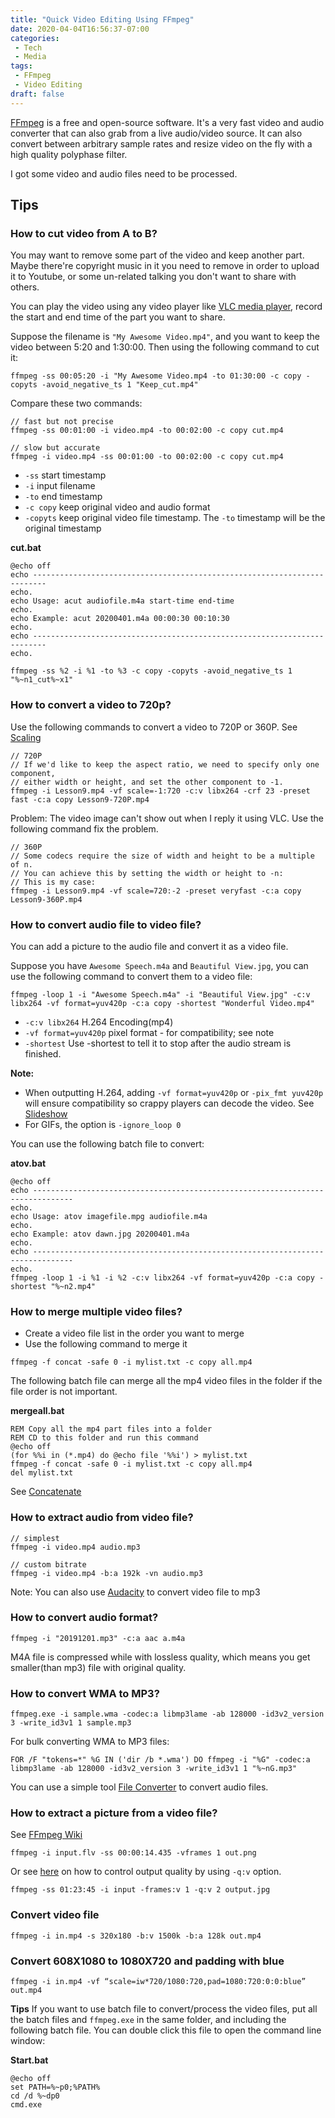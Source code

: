 ```yaml
---
title: "Quick Video Editing Using FFmpeg"
date: 2020-04-04T16:56:37-07:00
categories:
 - Tech
 - Media
tags:
 - FFmpeg
 - Video Editing
draft: false
---
```


[FFmpeg][1] is a free and open-source software. It's a very fast video and audio converter that can also grab from a live 
audio/video source. It can also convert between arbitrary sample rates and resize video on the fly with 
a high quality polyphase filter. 

I got some video and audio files need to be processed. 

## Tips

### How to cut video from A to B?
You may want to remove some part of the video and keep another part. 
Maybe there're copyright music in it you need to remove in order to upload it to Youtube, 
or some un-related talking you don't want to share with others.

You can play the video using any video player like [VLC media player][2], 
record the start and end time of the part you want to share.

Suppose the filename is `"My Awesome Video.mp4"`, and you want to keep the video between 5:20 and 1:30:00.
Then using the following command to cut it:
```
ffmpeg -ss 00:05:20 -i "My Awesome Video.mp4 -to 01:30:00 -c copy -copyts -avoid_negative_ts 1 "Keep_cut.mp4"
```

Compare these two commands:
```
// fast but not precise
ffmpeg -ss 00:01:00 -i video.mp4 -to 00:02:00 -c copy cut.mp4

// slow but accurate
ffmpeg -i video.mp4 -ss 00:01:00 -to 00:02:00 -c copy cut.mp4
```
* `-ss` start timestamp
* `-i` input filename
* `-to` end timestamp
* `-c copy` keep original video and audio format
* `-copyts` keep original video file timestamp. The `-to` timestamp will be the original timestamp 

**cut.bat**
```
@echo off
echo -------------------------------------------------------------------------
echo.
echo Usage: acut audiofile.m4a start-time end-time
echo.
echo Example: acut 20200401.m4a 00:00:30 00:10:30
echo.
echo -------------------------------------------------------------------------
echo. 

ffmpeg -ss %2 -i %1 -to %3 -c copy -copyts -avoid_negative_ts 1 "%~n1_cut%~x1"
```

### How to convert a video to 720p?
Use the following commands to convert a video to 720P or 360P. See [Scaling][8]
```
// 720P
// If we'd like to keep the aspect ratio, we need to specify only one component, 
// either width or height, and set the other component to -1.
ffmpeg -i Lesson9.mp4 -vf scale=-1:720 -c:v libx264 -crf 23 -preset fast -c:a copy Lesson9-720P.mp4
```

Problem: The video image can't show out when I reply it using VLC. 
Use the following command fix the problem.
```
// 360P
// Some codecs require the size of width and height to be a multiple of n. 
// You can achieve this by setting the width or height to -n:
// This is my case:
ffmpeg -i Lesson9.mp4 -vf scale=720:-2 -preset veryfast -c:a copy Lesson9-360P.mp4
```

### How to convert audio file to video file?
You can add a picture to the audio file and convert it as a video file.

Suppose you have `Awesome Speech.m4a` and `Beautiful View.jpg`, you can use the following command to
convert them to a video file:
```
ffmpeg -loop 1 -i "Awesome Speech.m4a" -i "Beautiful View.jpg" -c:v libx264 -vf format=yuv420p -c:a copy -shortest "Wonderful Video.mp4"
```
* `-c:v libx264` H.264 Encoding(mp4)
* `-vf format=yuv420p` pixel format - for compatibility; see note
* `-shortest` Use -shortest to tell it to stop after the audio stream is finished.

**Note:**
* When outputting H.264, adding `-vf format=yuv420p` or `-pix_fmt yuv420p` will ensure compatibility so crappy players can decode the video.
See [Slideshow][9]
* For GIFs, the option is `-ignore_loop 0`

You can use the following batch file to convert:

**atov.bat**
```
@echo off
echo -------------------------------------------------------------------------------
echo.
echo Usage: atov imagefile.mpg audiofile.m4a
echo.
echo Example: atov dawn.jpg 20200401.m4a
echo.
echo -------------------------------------------------------------------------------
echo. 
ffmpeg -loop 1 -i %1 -i %2 -c:v libx264 -vf format=yuv420p -c:a copy -shortest "%~n2.mp4"
```

### How to merge multiple video files?
* Create a video file list in the order you want to merge
* Use the following command to merge it
```
ffmpeg -f concat -safe 0 -i mylist.txt -c copy all.mp4
```

The following batch file can merge all the mp4 video files in the folder if the file order is not important.

**mergeall.bat**
```
REM Copy all the mp4 part files into a folder
REM CD to this folder and run this command
@echo off
(for %%i in (*.mp4) do @echo file '%%i') > mylist.txt
ffmpeg -f concat -safe 0 -i mylist.txt -c copy all.mp4
del mylist.txt
```
See [Concatenate][6]

### How to extract audio from video file?
```
// simplest
ffmpeg -i video.mp4 audio.mp3

// custom bitrate
ffmpeg -i video.mp4 -b:a 192k -vn audio.mp3
```

Note: You can also use [Audacity](https://www.audacityteam.org/) to convert video file to mp3

### How to convert audio format?
```
ffmpeg -i "20191201.mp3" -c:a aac a.m4a
```
M4A file is compressed while with lossless quality, which means you get smaller(than mp3) file with original quality.

### How to convert WMA to MP3?
```
ffmpeg.exe -i sample.wma -codec:a libmp3lame -ab 128000 -id3v2_version 3 -write_id3v1 1 sample.mp3
```

For bulk converting WMA to MP3 files:
```
FOR /F "tokens=*" %G IN ('dir /b *.wma') DO ffmpeg -i "%G" -codec:a libmp3lame -ab 128000 -id3v2_version 3 -write_id3v1 1 "%~nG.mp3"
```

You can use a simple tool [File Converter](https://file-converter.org/) to convert audio files.

### How to extract a picture from a video file?
See [FFmpeg Wiki][7]
```
ffmpeg -i input.flv -ss 00:00:14.435 -vframes 1 out.png
```

Or see [here](https://stackoverflow.com/questions/27568254/how-to-extract-1-screenshot-for-a-video-with-ffmpeg-at-a-given-time)
on how to control output quality by using `-q:v` option.
```
ffmpeg -ss 01:23:45 -i input -frames:v 1 -q:v 2 output.jpg
```

###  Convert video file
```
ffmpeg -i in.mp4 -s 320x180 -b:v 1500k -b:a 128k out.mp4
```

### Convert 608X1080 to 1080X720 and padding with blue
```
ffmpeg -i in.mp4 -vf “scale=iw*720/1080:720,pad=1080:720:0:0:blue” out.mp4 
```

**Tips**
If you want to use batch file to convert/process the video files, put all the batch files and `ffmpeg.exe` in the same folder,
and including the following batch file. You can double click this file to open the command line window:

**Start.bat**
```
@echo off
set PATH=%~p0;%PATH%
cd /d %~dp0
cmd.exe
```

[1]: https://www.ffmpeg.org/
[2]: https://www.videolan.org/vlc/index.html

[6]: https://trac.ffmpeg.org/wiki/Concatenate
[7]: https://trac.ffmpeg.org/wiki/Create%20a%20thumbnail%20image%20every%20X%20seconds%20of%20the%20video
[8]: https://trac.ffmpeg.org/wiki/Scaling
[9]: https://trac.ffmpeg.org/wiki/Slideshow
